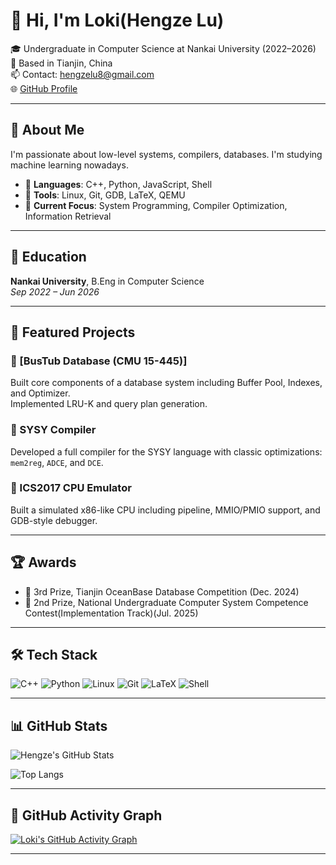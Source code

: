 <!-- ## Hi there 👋
-->
<!--
**Lllsir0202/Lllsir0202** is a ✨ _special_ ✨ repository because its `README.md` (this file) appears on your GitHub profile.

Here are some ideas to get you started:
-->
# 👋 Hi, I'm Loki(Hengze Lu)

🎓 Undergraduate in Computer Science at Nankai University (2022–2026)  
📍 Based in Tianjin, China  
📫 Contact: [hengzelu8@gmail.com](mailto:hengzelu8@gmail.com)  
🌐 [GitHub Profile](https://github.com/Lllsir0202)

---

## 🚀 About Me

I'm passionate about low-level systems, compilers, databases. I'm studying machine learning nowadays.

- 🔧 **Languages**: C++, Python, JavaScript, Shell
- 🧰 **Tools**: Linux, Git, GDB, LaTeX, QEMU
- 🌱 **Current Focus**: System Programming, Compiler Optimization, Information Retrieval

---

## 🧠 Education

**Nankai University**, B.Eng in Computer Science  
*Sep 2022 – Jun 2026*  

---

## 📂 Featured Projects

### 🔸 [BusTub Database (CMU 15-445)] 
Built core components of a database system including Buffer Pool, Indexes, and Optimizer.  
Implemented LRU-K and query plan generation.

### 🔸 SYSY Compiler  
Developed a full compiler for the SYSY language with classic optimizations: `mem2reg`, `ADCE`, and `DCE`.

### 🔸 ICS2017 CPU Emulator  
Built a simulated x86-like CPU including pipeline, MMIO/PMIO support, and GDB-style debugger.

---

## 🏆 Awards

- 🥉 3rd Prize, Tianjin OceanBase Database Competition (Dec. 2024)
- 🥈 2nd Prize, National Undergraduate Computer System Competence Contest(Implementation Track)(Jul. 2025)
---

## 🛠 Tech Stack

![C++](https://img.shields.io/badge/C++-00599C?style=flat&logo=cplusplus&logoColor=white)
![Python](https://img.shields.io/badge/Python-3776AB?style=flat&logo=python&logoColor=white)
![Linux](https://img.shields.io/badge/Linux-FCC624?style=flat&logo=linux&logoColor=black)
![Git](https://img.shields.io/badge/Git-F05032?style=flat&logo=git&logoColor=white)
![LaTeX](https://img.shields.io/badge/LaTeX-008080?style=flat&logo=latex&logoColor=white)
![Shell](https://img.shields.io/badge/Shell-121011?style=flat&logo=gnu-bash&logoColor=white)

---

## 📊 GitHub Stats

![Hengze's GitHub Stats](https://github-readme-stats.vercel.app/api?username=Lllsir0202&show_icons=true&theme=default&hide_rank=false)

![Top Langs](https://github-readme-stats.vercel.app/api/top-langs/?username=Lllsir0202&layout=compact&theme=default)

---

## 📅 GitHub Activity Graph

[![Loki's GitHub Activity Graph](https://github-readme-activity-graph.vercel.app/graph?username=Lllsir0202&theme=default)](https://github.com/ashutosh00710/github-readme-activity-graph)

---

<!--
_Thanks for visiting! Feel free to reach out or check out my projects._ 😊
-->

